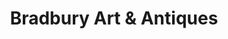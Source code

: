---
title: "Bradbury Art & Antiques"
url: /wiscasset/bradbury-art-und-antiques/
shop: Antiquitäten
---